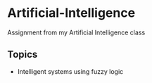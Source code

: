 # Artificial-Intelligence
Assignment from my Artificial Intelligence class


## Topics
- Intelligent systems using fuzzy logic
